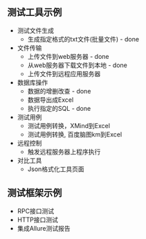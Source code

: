 ## 测试工具示例
- 测试文件生成
    - 生成指定格式的txt文件(批量文件) - done
- 文件传输
    - 上传文件到web服务器 - done
    - 从web服务器下载文件到本地 - done
    - 上传文件到远程应用服务器
- 数据库操作
    - 数据的增删改查 - done
    - 数据导出成Excel
    - 执行指定的SQL - done
- 测试用例
    - 测试用例转换，XMind到Excel
    - 测试用例转换, 百度脑图km到Excel
- 远程控制
    - 触发远程服务器上程序执行
- 对比工具
    - Json格式化工具页面

## 测试框架示例
- RPC接口测试
- HTTP接口测试
- 集成Allure测试报告